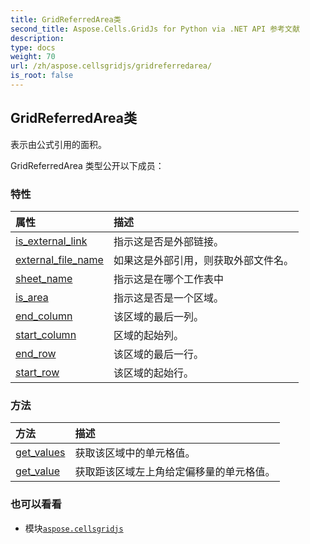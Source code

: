 ```yaml
---
title: GridReferredArea类
second_title: Aspose.Cells.GridJs for Python via .NET API 参考文献
description:
type: docs
weight: 70
url: /zh/aspose.cellsgridjs/gridreferredarea/
is_root: false
---
```

## GridReferredArea类

表示由公式引用的面积。



GridReferredArea 类型公开以下成员：

### 特性
|属性|描述|
| :- | :- |
| [is_external_link](/cells/python-net/zh/aspose.cellsgridjs/gridreferredarea/is_external_link) |指示这是否是外部链接。|
| [external_file_name](/cells/python-net/zh/aspose.cellsgridjs/gridreferredarea/external_file_name) |如果这是外部引用，则获取外部文件名。|
| [sheet_name](/cells/python-net/zh/aspose.cellsgridjs/gridreferredarea/sheet_name) |指示这是在哪个工作表中|
| [is_area](/cells/python-net/zh/aspose.cellsgridjs/gridreferredarea/is_area) |指示这是否是一个区域。|
| [end_column](/cells/python-net/zh/aspose.cellsgridjs/gridreferredarea/end_column) |该区域的最后一列。|
| [start_column](/cells/python-net/zh/aspose.cellsgridjs/gridreferredarea/start_column) |区域的起始列。|
| [end_row](/cells/python-net/zh/aspose.cellsgridjs/gridreferredarea/end_row) |该区域的最后一行。|
| [start_row](/cells/python-net/zh/aspose.cellsgridjs/gridreferredarea/start_row) |该区域的起始行。|


### 方法
|方法|描述|
| :- | :- |
| [get_values](/cells/python-net/zh/aspose.cellsgridjs/gridreferredarea/get_values/#) |获取该区域中的单元格值。|
| [get_value](/cells/python-net/zh/aspose.cellsgridjs/gridreferredarea/get_value/#int-int) |获取距该区域左上角给定偏移量的单元格值。|



### 也可以看看
* 模块[`aspose.cellsgridjs`](..)
